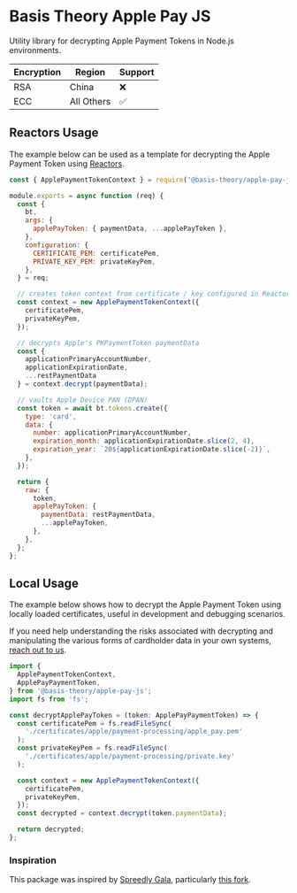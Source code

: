 # Basis Theory Apple Pay JS

Utility library for decrypting Apple Payment Tokens in Node.js environments.

| Encryption | Region     | Support |
|------------|------------|---------|
| RSA        | China      | ❌       |
| ECC        | All Others | ✅       |

## Reactors Usage

The example below can be used as a template for decrypting the Apple Payment Token using [Reactors](https://developers.basistheory.com/docs/concepts/what-are-reactors).

```javascript
const { ApplePaymentTokenContext } = require('@basis-theory/apple-pay-js');

module.exports = async function (req) {
  const {
    bt,
    args: {
      applePayToken: { paymentData, ...applePayToken },
    },
    configuration: {
      CERTIFICATE_PEM: certificatePem,
      PRIVATE_KEY_PEM: privateKeyPem,
    },
  } = req;

  // creates token context from certificate / key configured in Reactor
  const context = new ApplePaymentTokenContext({
    certificatePem,
    privateKeyPem,
  });

  // decrypts Apple's PKPaymentToken paymentData
  const {
    applicationPrimaryAccountNumber,
    applicationExpirationDate,
    ...restPaymentData
  } = context.decrypt(paymentData);

  // vaults Apple Device PAN (DPAN)
  const token = await bt.tokens.create({
    type: 'card',
    data: {
      number: applicationPrimaryAccountNumber,
      expiration_month: applicationExpirationDate.slice(2, 4),
      expiration_year: `20${applicationExpirationDate.slice(-2)}`,
    },
  });

  return {
    raw: {
      token,
      applePayToken: {
        paymentData: restPaymentData,
        ...applePayToken,
      },
    },
  };
};
```

## Local Usage

The example below shows how to decrypt the Apple Payment Token using locally loaded certificates, useful in development and debugging scenarios.

If you need help understanding the risks associated with decrypting and manipulating the various forms of cardholder data in your own systems, [reach out to us](https://basistheory.com/contact).

```typescript
import {
  ApplePaymentTokenContext,
  ApplePayPaymentToken,
} from '@basis-theory/apple-pay-js';
import fs from 'fs';

const decryptApplePayToken = (token: ApplePayPaymentToken) => {
  const certificatePem = fs.readFileSync(
    './certificates/apple/payment-processing/apple_pay.pem'
  );
  const privateKeyPem = fs.readFileSync(
    './certificates/apple/payment-processing/private.key'
  );

  const context = new ApplePaymentTokenContext({
    certificatePem,
    privateKeyPem,
  });
  const decrypted = context.decrypt(token.paymentData);

  return decrypted;
};
```

### Inspiration

This package was inspired by [Spreedly Gala](https://github.com/spreedly/gala), particularly [this fork](https://github.com/Foxy/foxy-node-apple-pay-decrypt).
